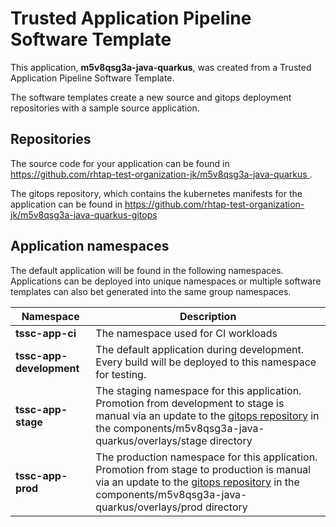 # Trusted Application Pipeline Software Template

This application, **m5v8qsg3a-java-quarkus**, was created from a Trusted Application Pipeline Software Template.

The software templates create a new source and gitops deployment repositories with a sample source application. 

## Repositories

The source code for your application can be found in [https://github.com/rhtap-test-organization-jk/m5v8qsg3a-java-quarkus ](https://github.com/rhtap-test-organization-jk/m5v8qsg3a-java-quarkus ).
 
The gitops repository, which contains the kubernetes manifests for the application can be found in 
[https://github.com/rhtap-test-organization-jk/m5v8qsg3a-java-quarkus-gitops ](https://github.com/rhtap-test-organization-jk/m5v8qsg3a-java-quarkus-gitops ) 

## Application namespaces 

The default application will be found in the following namespaces. Applications can be deployed into unique namespaces or multiple software templates can also bet generated into the same group namespaces.  

|  Namespace   |  Description   |  
| -------- | -------- |
| **tssc-app-ci** | The namespace used for CI workloads |
| **tssc-app-development** | The default application during development. Every build will be deployed to this namespace for testing. |
| **tssc-app-stage** | The staging namespace for this application. Promotion from development to stage is manual via an update to the [gitops repository](https://github.com/rhtap-test-organization-jk/m5v8qsg3a-java-quarkus-gitops ) in the components/m5v8qsg3a-java-quarkus/overlays/stage directory |
| **tssc-app-prod** | The production namespace for this application. Promotion from stage to production is manual via an update to the [gitops repository](https://github.com/rhtap-test-organization-jk/m5v8qsg3a-java-quarkus-gitops ) in the components/m5v8qsg3a-java-quarkus/overlays/prod directory |